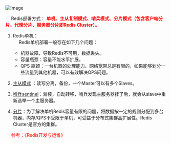 

<!--
一文把Redis主从复制、哨兵、Cluster三种模式摸透 
https://mp.weixin.qq.com/s/GlqoafdmC4Xjf7DACN3srQ

Redis官方的高可用性解决方案 
https://mp.weixin.qq.com/s/8JPBNMGhBsq2jfW9v-H5vQ
-->

![image](https://gitee.com/wt1814/pic-host/raw/master/images/microService/Redis/redis-51.png)  

&emsp; Redis部署方式： **<font color = "red">单机、主从复制模式、哨兵模式、分片模式（包含客户端分片、代理分片、服务器分片即Redis Cluster）。</font>**  
1. Redis单机：  
    &emsp; Redis单机部署一般存在如下几个问题：  

    * 机器故障，导致Redis不可用，数据丢失。  
    * 容量瓶颈：容量不能水平扩展。  
    * QPS 瓶颈：一台机器的处理能力、网络宽带总是有限的，如果能够划分一些流量到其他机器，可以有效解决QPS问题。 
1. [主从模式](/docs/microService/Redis/Redis主从复制.md) ：读写分离，备份，一个Master可以有多个Slaves。  
2. [哨兵sentinel](/docs/microService/Redis/Redis哨兵模式.md)：监控，自动转移，哨兵发现主服务器挂了后，就会从slave中重新选举一个主服务器。  
3. [分片](/docs/microService/Redis/Redis分片模式.md)：为了解决单机Redis容量有限的问题，将数据按一定的规则分配到多台机器，内存/QPS不受限于单机，可受益于分布式集群高扩展性。Redis Cluster是官方的集群。  

&emsp; <font color="red">参考：《Redis开发与运维》</font>  
